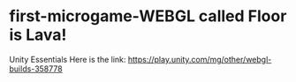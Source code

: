 # first-microgame-WEBGL called Floor is Lava!
Unity Essentials 
Here is the link: https://play.unity.com/mg/other/webgl-builds-358778
